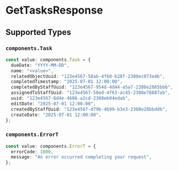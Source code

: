 # GetTasksResponse


## Supported Types

### `components.Task`

```typescript
const value: components.Task = {
  dueDate: "YYYY-MM-DD",
  name: "<value>",
  relatedObjectUuid: "123e4567-58ab-4f68-b28f-2308ec073e4b",
  completedTimestamp: "2025-07-01 12:00:00",
  completedByStaffUuid: "123e4567-954d-4d44-a5a7-2308e2865bbb",
  assignedToStaffUuid: "123e4567-58ed-4f63-ac45-2308e78887ab",
  uuid: "123e4567-6d4e-4686-a2cd-2308eb04edab",
  editDate: "2025-07-01 12:00:00",
  createdByStaffUuid: "123e4567-d79b-4b99-b3e3-2308e28bbddb",
  createDate: "2025-07-01 12:00:00",
};
```

### `components.ErrorT`

```typescript
const value: components.ErrorT = {
  errorCode: 1000,
  message: "An error occurred completing your request",
};
```

